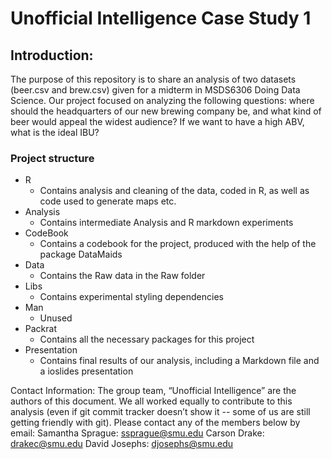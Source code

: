 # Unofficial Intelligence Case Study 1

## Introduction:
The purpose of this repository is to share an analysis of two datasets (beer.csv and brew.csv) given for a midterm in MSDS6306 Doing Data Science. Our project focused on analyzing the following questions: where should the headquarters of our new brewing company be, and what kind of beer would appeal the widest audience? If we want to have a high ABV, what is the ideal IBU?


### Project structure
* R 
	* Contains analysis and cleaning of the data, coded in R, as well as code used to generate maps etc.
* Analysis
	* Contains intermediate Analysis and R markdown experiments
* CodeBook
	* Contains a codebook for the project, produced with the help of the package DataMaids
* Data
	* Contains the Raw data in the Raw folder
* Libs
	* Contains experimental styling dependencies
* Man
	* Unused
* Packrat
	* Contains all the necessary packages for this project
* Presentation
	* Contains final results of our analysis, including a Markdown file and a ioslides presentation


Contact Information:
The group team, “Unofficial Intelligence” are the authors of this document. We all worked equally to contribute to this analysis (even if git commit tracker doesn’t show it -- some of us are still getting friendly with git). Please contact any of the members below by email: 
Samantha Sprague: ssprague@smu.edu
Carson Drake: drakec@smu.edu
David Josephs: djosephs@smu.edu
